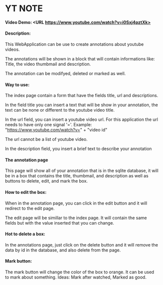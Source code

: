 # YT NOTE
#### Video Demo:  <URL https://www.youtube.com/watch?v=i0Sxj4pztXk>
#### Description:
This WebApplication can be use to create annotations about youtube videos.

The annotations will be shown in a block that will contain informations like: 
Title, the video thumbmail and description.

The annotation can be modifyed, deleted or marked as well.

#### Way to use:
The index page contain a form that have the fields title, url and descriptions.

In the field title you can insert a text that will be show in your annotation, the 
text can be none or different to the youtube video title.

In the url field, you can insert a youtube video url. For this application the 
url needs to have only one signal '='. 
Example: "https://www.youtube.com/watch?v=" + "video id"

The url cannot be a list of youtube video.

In the description field, you insert a brief text to describe your annotation

#### The annotation page

This page will show all of your annotation that is in the sqlite database, it 
will be in a box that contains the title, thumbmail, and description as well as
buttons to delete, edit, and mark the box.

#### How to edit the box:

When in the annotation page, you can click in the edit button and it will redirect
to the edit page.

The edit page will be simillar to the index page. It will contain the same fields
but with the value inserted that you can change.

#### Hot to delete a box:

In the annotations page, just click on the delete button and it will remove the
data by id in the database, and also delete from the page.

#### Mark button:

The mark button will change the color of the box to orange. It can be used to mark
about something. Ideas: Mark after watched, Marked as good.


